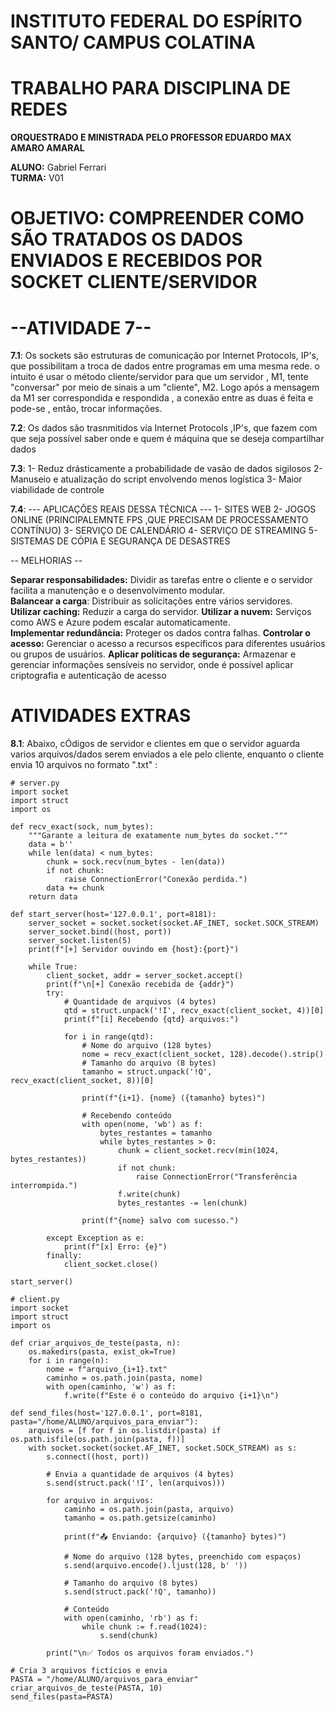 # INSTITUTO FEDERAL DO ESPÍRITO SANTO/ CAMPUS COLATINA

# TRABALHO PARA DISCIPLINA DE REDES
**ORQUESTRADO E MINISTRADA PELO PROFESSOR EDUARDO MAX AMARO AMARAL**

**ALUNO:** Gabriel Ferrari  
**TURMA:** V01

# **OBJETIVO**: COMPREENDER COMO SÃO TRATADOS OS DADOS ENVIADOS E RECEBIDOS POR SOCKET CLIENTE/SERVIDOR

#            --ATIVIDADE 7--                

**7.1**: Os sockets são estruturas de comunicação por Internet Protocols, IP's, que possibilitam a troca de dados entre programas em uma mesma rede.
o intuito é usar o método cliente/servidor para que um servidor , M1, tente "conversar" por meio de sinais a um "cliente", M2. Logo após a mensagem da 
M1 ser correspondida e respondida , a conexão entre as duas é feita e pode-se , então, trocar informações.

**7.2**: Os dados são trasnmitidos via Internet Protocols ,IP's, que fazem com que seja possível saber onde e quem é  máquina que se deseja compartilhar dados 

**7.3**:
1- Reduz drásticamente a probabilidade de vasão de dados sigilosos
2- Manuseio e atualização do script envolvendo menos logística
3- Maior viabilidade de controle

**7.4**:
--- APLICAÇÕES REAIS DESSA TÉCNICA ---
1- SITES WEB
2- JOGOS ONLINE (PRINCIPALEMNTE FPS ,QUE PRECISAM DE PROCESSAMENTO CONTÍNUO)
3- SERVIÇO DE CALENDÁRIO 
4- SERVIÇO DE STREAMING
5- SISTEMAS DE CÓPIA E SEGURANÇA DE DESASTRES

-- MELHORIAS --

**Separar responsabilidades:** Dividir as tarefas entre o cliente e o servidor facilita a manutenção e o desenvolvimento modular.   
**Balancear a carga**: Distribuir as solicitações entre vários servidores. 
**Utilizar caching:** Reduzir a carga do servidor. 
**Utilizar a nuvem:** Serviços como AWS e Azure podem escalar automaticamente.  
**Implementar redundância:** Proteger os dados contra falhas. 
**Controlar o acesso:** Gerenciar o acesso a recursos específicos para diferentes usuários ou grupos de usuários. 
**Aplicar políticas de segurança:** Armazenar e gerenciar informações sensíveis no servidor, onde é possível aplicar criptografia e autenticação de acesso

# ATIVIDADES EXTRAS 

**8.1**:
Abaixo, cÓdigos de servidor e clientes em que o servidor aguarda varios arquivos/dados serem enviados a ele pelo cliente, enquanto o cliente envia 10 arquivos no formato ".txt" :

```
# server.py
import socket
import struct
import os

def recv_exact(sock, num_bytes):
    """Garante a leitura de exatamente num_bytes do socket."""
    data = b''
    while len(data) < num_bytes:
        chunk = sock.recv(num_bytes - len(data))
        if not chunk:
            raise ConnectionError("Conexão perdida.")
        data += chunk
    return data

def start_server(host='127.0.0.1', port=8181):
    server_socket = socket.socket(socket.AF_INET, socket.SOCK_STREAM)
    server_socket.bind((host, port))
    server_socket.listen(5)
    print(f"[+] Servidor ouvindo em {host}:{port}")

    while True:
        client_socket, addr = server_socket.accept()
        print(f"\n[+] Conexão recebida de {addr}")
        try:
            # Quantidade de arquivos (4 bytes)
            qtd = struct.unpack('!I', recv_exact(client_socket, 4))[0]
            print(f"[i] Recebendo {qtd} arquivos:")

            for i in range(qtd):
                # Nome do arquivo (128 bytes)
                nome = recv_exact(client_socket, 128).decode().strip()
                # Tamanho do arquivo (8 bytes)
                tamanho = struct.unpack('!Q', recv_exact(client_socket, 8))[0]

                print(f"{i+1}. {nome} ({tamanho} bytes)")

                # Recebendo conteúdo
                with open(nome, 'wb') as f:
                    bytes_restantes = tamanho
                    while bytes_restantes > 0:
                        chunk = client_socket.recv(min(1024, bytes_restantes))
                        if not chunk:
                            raise ConnectionError("Transferência interrompida.")
                        f.write(chunk)
                        bytes_restantes -= len(chunk)

                print(f"{nome} salvo com sucesso.")

        except Exception as e:
            print(f"[x] Erro: {e}")
        finally:
            client_socket.close()

start_server()

```

```
# client.py
import socket
import struct
import os

def criar_arquivos_de_teste(pasta, n):
    os.makedirs(pasta, exist_ok=True)
    for i in range(n):
        nome = f"arquivo_{i+1}.txt"
        caminho = os.path.join(pasta, nome)
        with open(caminho, 'w') as f:
            f.write(f"Este é o conteúdo do arquivo {i+1}\n")

def send_files(host='127.0.0.1', port=8181, pasta="/home/ALUNO/arquivos_para_enviar"):
    arquivos = [f for f in os.listdir(pasta) if os.path.isfile(os.path.join(pasta, f))]
    with socket.socket(socket.AF_INET, socket.SOCK_STREAM) as s:
        s.connect((host, port))

        # Envia a quantidade de arquivos (4 bytes)
        s.send(struct.pack('!I', len(arquivos)))

        for arquivo in arquivos:
            caminho = os.path.join(pasta, arquivo)
            tamanho = os.path.getsize(caminho)

            print(f"📤 Enviando: {arquivo} ({tamanho} bytes)")

            # Nome do arquivo (128 bytes, preenchido com espaços)
            s.send(arquivo.encode().ljust(128, b' '))

            # Tamanho do arquivo (8 bytes)
            s.send(struct.pack('!Q', tamanho))

            # Conteúdo
            with open(caminho, 'rb') as f:
                while chunk := f.read(1024):
                    s.send(chunk)

        print("\n✅ Todos os arquivos foram enviados.")

# Cria 3 arquivos fictícios e envia
PASTA = "/home/ALUNO/arquivos_para_enviar"
criar_arquivos_de_teste(PASTA, 10)
send_files(pasta=PASTA)
```
